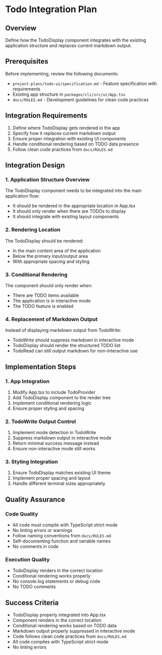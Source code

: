 # Todo Integration Plan

## Overview

Define how the TodoDisplay component integrates with the existing application structure and replaces current markdown output.

## Prerequisites

Before implementing, review the following documents:
- `project-plans/todo-ui/specification.md` - Feature specification with requirements
- Existing app structure in `packages/cli/src/ui/App.tsx`
- `docs/RULES.md` - Development guidelines for clean code practices

## Integration Requirements

1. Define where TodoDisplay gets rendered in the app
2. Specify how it replaces current markdown output
3. Ensure proper integration with existing UI components
4. Handle conditional rendering based on TODO data presence
5. Follow clean code practices from `docs/RULES.md`

## Integration Design

### 1. Application Structure Overview

The TodoDisplay component needs to be integrated into the main application flow:
- It should be rendered in the appropriate location in App.tsx
- It should only render when there are TODOs to display
- It should integrate with existing layout components

### 2. Rendering Location

The TodoDisplay should be rendered:
- In the main content area of the application
- Below the primary input/output area
- With appropriate spacing and styling

### 3. Conditional Rendering

The component should only render when:
- There are TODO items available
- The application is in interactive mode
- The TODO feature is enabled

### 4. Replacement of Markdown Output

Instead of displaying markdown output from TodoWrite:
- TodoWrite should suppress markdown in interactive mode
- TodoDisplay should render the structured TODO list
- TodoRead can still output markdown for non-interactive use

## Implementation Steps

### 1. App Integration

1. Modify App.tsx to include TodoProvider
2. Add TodoDisplay component to the render tree
3. Implement conditional rendering logic
4. Ensure proper styling and spacing

### 2. TodoWrite Output Control

1. Implement mode detection in TodoWrite
2. Suppress markdown output in interactive mode
3. Return minimal success message instead
4. Ensure non-interactive mode still works

### 3. Styling Integration

1. Ensure TodoDisplay matches existing UI theme
2. Implement proper spacing and layout
3. Handle different terminal sizes appropriately

## Quality Assurance

### Code Quality
- All code must compile with TypeScript strict mode
- No linting errors or warnings
- Follow naming conventions from `docs/RULES.md`
- Self-documenting function and variable names
- No comments in code

### Execution Quality
- TodoDisplay renders in the correct location
- Conditional rendering works properly
- No console.log statements or debug code
- No TODO comments

## Success Criteria

- TodoDisplay properly integrated into App.tsx
- Component renders in the correct location
- Conditional rendering works based on TODO data
- Markdown output properly suppressed in interactive mode
- Code follows clean code practices from `docs/RULES.md`
- All code compiles with TypeScript strict mode
- No linting errors